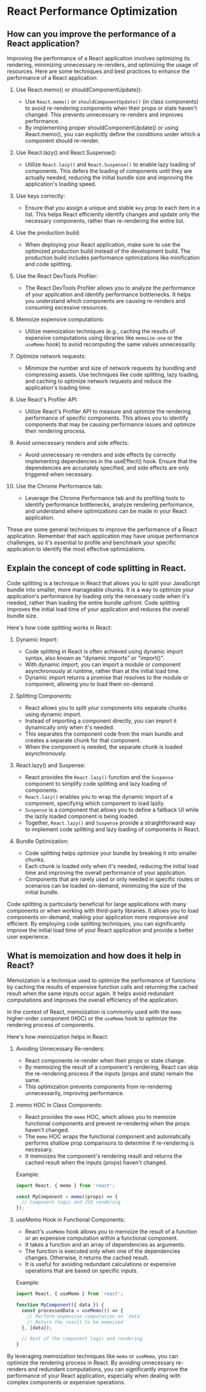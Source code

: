 # React Performance Optimization

## How can you improve the performance of a React application?
Improving the performance of a React application involves optimizing its rendering, minimizing unnecessary re-renders, and optimizing the usage of resources. Here are some techniques and best practices to enhance the performance of a React application:

1. Use React.memo() or shouldComponentUpdate():
   - Use `React.memo()` or `shouldComponentUpdate()` (in class components) to avoid re-rendering components when their props or state haven't changed. This prevents unnecessary re-renders and improves performance.
   - By implementing proper shouldComponentUpdate() or using React.memo(), you can explicitly define the conditions under which a component should re-render.

2. Use React.lazy() and React.Suspense():
   - Utilize `React.lazy()` and `React.Suspense()` to enable lazy loading of components. This defers the loading of components until they are actually needed, reducing the initial bundle size and improving the application's loading speed.

3. Use keys correctly:
   - Ensure that you assign a unique and stable `key` prop to each item in a list. This helps React efficiently identify changes and update only the necessary components, rather than re-rendering the entire list.

4. Use the production build:
   - When deploying your React application, make sure to use the optimized production build instead of the development build. The production build includes performance optimizations like minification and code splitting.

5. Use the React DevTools Profiler:
   - The React DevTools Profiler allows you to analyze the performance of your application and identify performance bottlenecks. It helps you understand which components are causing re-renders and consuming excessive resources.

6. Memoize expensive computations:
   - Utilize memoization techniques (e.g., caching the results of expensive computations using libraries like `memoize-one` or the `useMemo` hook) to avoid recomputing the same values unnecessarily.

7. Optimize network requests:
   - Minimize the number and size of network requests by bundling and compressing assets. Use techniques like code splitting, lazy loading, and caching to optimize network requests and reduce the application's loading time.

8. Use React's Profiler API:
   - Utilize React's Profiler API to measure and optimize the rendering performance of specific components. This allows you to identify components that may be causing performance issues and optimize their rendering process.

9. Avoid unnecessary renders and side effects:
   - Avoid unnecessary re-renders and side effects by correctly implementing dependencies in the useEffect() hook. Ensure that the dependencies are accurately specified, and side effects are only triggered when necessary.

10. Use the Chrome Performance tab:
    - Leverage the Chrome Performance tab and its profiling tools to identify performance bottlenecks, analyze rendering performance, and understand where optimizations can be made in your React application.

These are some general techniques to improve the performance of a React application. Remember that each application may have unique performance challenges, so it's essential to profile and benchmark your specific application to identify the most effective optimizations.

## Explain the concept of code splitting in React.
Code splitting is a technique in React that allows you to split your JavaScript bundle into smaller, more manageable chunks. It is a way to optimize your application's performance by loading only the necessary code when it's needed, rather than loading the entire bundle upfront. Code splitting improves the initial load time of your application and reduces the overall bundle size.

Here's how code splitting works in React:

1. Dynamic Import:
   - Code splitting in React is often achieved using dynamic import syntax, also known as "dynamic imports" or "import()".
   - With dynamic import, you can import a module or component asynchronously at runtime, rather than at the initial load time.
   - Dynamic import returns a promise that resolves to the module or component, allowing you to load them on-demand.

2. Splitting Components:
   - React allows you to split your components into separate chunks using dynamic import.
   - Instead of importing a component directly, you can import it dynamically only when it's needed.
   - This separates the component code from the main bundle and creates a separate chunk for that component.
   - When the component is needed, the separate chunk is loaded asynchronously.

3. React.lazy() and Suspense:
   - React provides the `React.lazy()` function and the `Suspense` component to simplify code splitting and lazy loading of components.
   - `React.lazy()` enables you to wrap the dynamic import of a component, specifying which component to load lazily.
   - `Suspense` is a component that allows you to define a fallback UI while the lazily loaded component is being loaded.
   - Together, `React.lazy()` and `Suspense` provide a straightforward way to implement code splitting and lazy loading of components in React.

4. Bundle Optimization:
   - Code splitting helps optimize your bundle by breaking it into smaller chunks.
   - Each chunk is loaded only when it's needed, reducing the initial load time and improving the overall performance of your application.
   - Components that are rarely used or only needed in specific routes or scenarios can be loaded on-demand, minimizing the size of the initial bundle.

Code splitting is particularly beneficial for large applications with many components or when working with third-party libraries. It allows you to load components on-demand, making your application more responsive and efficient. By employing code splitting techniques, you can significantly improve the initial load time of your React application and provide a better user experience.

## What is memoization and how does it help in React?
Memoization is a technique used to optimize the performance of functions by caching the results of expensive function calls and returning the cached result when the same inputs occur again. It helps avoid redundant computations and improves the overall efficiency of the application.

In the context of React, memoization is commonly used with the `memo` higher-order component (HOC) or the `useMemo` hook to optimize the rendering process of components.

Here's how memoization helps in React:

1. Avoiding Unnecessary Re-renders:
   - React components re-render when their props or state change.
   - By memoizing the result of a component's rendering, React can skip the re-rendering process if the inputs (props and state) remain the same.
   - This optimization prevents components from re-rendering unnecessarily, improving performance.

2. memo HOC in Class Components:
   - React provides the `memo` HOC, which allows you to memoize functional components and prevent re-rendering when the props haven't changed.
   - The `memo` HOC wraps the functional component and automatically performs shallow prop comparisons to determine if re-rendering is necessary.
   - It memoizes the component's rendering result and returns the cached result when the inputs (props) haven't changed.

   Example:
   ```jsx
   import React, { memo } from 'react';

   const MyComponent = memo((props) => {
     // Component logic and JSX rendering
   });
   ```

3. useMemo Hook in Functional Components:
   - React's `useMemo` hook allows you to memoize the result of a function or an expensive computation within a functional component.
   - It takes a function and an array of dependencies as arguments.
   - The function is executed only when one of the dependencies changes. Otherwise, it returns the cached result.
   - It is useful for avoiding redundant calculations or expensive operations that are based on specific inputs.

   Example:
   ```jsx
   import React, { useMemo } from 'react';

   function MyComponent({ data }) {
     const processedData = useMemo(() => {
       // Perform expensive computation on `data`
       // Return the result to be memoized
     }, [data]);

     // Rest of the component logic and rendering
   }
   ```

By leveraging memoization techniques like `memo` or `useMemo`, you can optimize the rendering process in React. By avoiding unnecessary re-renders and redundant computations, you can significantly improve the performance of your React application, especially when dealing with complex components or expensive operations.
